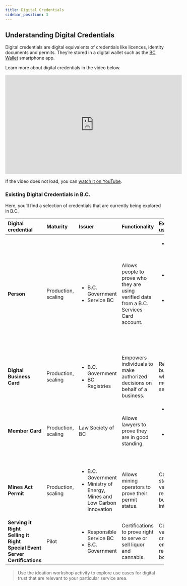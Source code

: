 ```yaml
---
title: Digital Credentials
sidebar_position: 3
---
```


## Understanding Digital Credentials
Digital credentials are digital equivalents of credentials like licences, identity documents and permits. They’re stored in a digital wallet such as the [BC Wallet](https://digital.gov.bc.ca/digital-trust/digital-credential-solutions/bc-wallet/) smartphone app.

Learn more about digital credentials in the video below.

<div class="video-responsive" role="region" aria-label="Digital credentials explainer video">
  <iframe
    width="560"
    height="315"
    src="https://www.youtube.com/embed/cbEuFuK83Hw"
    title="Digital Credentials Explainer"
    frameBorder="0"
    allow="accelerometer; autoplay; clipboard-write; encrypted-media; gyroscope; picture-in-picture; web-share"
    referrerPolicy="strict-origin-when-cross-origin"
    allowFullScreen
  ></iframe>
  <p>
    If the video does not load, you can
    <a href="https://www.youtube.com/watch?v=cbEuFuK83Hw" target="_blank" rel="noopener noreferrer">watch it on YouTube</a>.
  </p>
  <!-- Debug info: Embedded YouTube video for issue #186 -->
  
</div>

### Existing Digital Credentials in B.C.
Here, you’ll find a selection of credentials that are currently being explored in B.C.

|**Digital credential**|**Maturity**|**Issuer**|**Functionality**|**Examples of use**|
| :--- | :--- | :--- | :--- | :--- |
|**Person**|Production, scaling|<ul><li>B.C. Government</li><li>Service BC</li></ul>|Allows people to prove who they are using verified data from a B.C. Services Card account.|<ul><li>Age verification when purchasing age</li><li>restricted goods or entering bars/clubs</li><li>Access to online booking systems that require a high level of identity assurance</li></ul>|
|**Digital Business Card**|Production, scaling|<ul><li>B.C. Government</li><li>BC Registries</li></ul>|Empowers individuals to make authorized decisions on behalf of a business.|Representing a business in when using municipal services|
|**Member Card**|Production, scaling|Law Society of BC|Allows lawyers to prove they are in good standing.|<ul><li>Remote access to court materials</li><li>In-person access to correctional facilities</li></ul>|
|**Mines Act Permit**|Production, scaling|<ul><li>B.C. Government</li><li>Ministry of Energy, Mines and Low Carbon Innovation</li></ul>|Allows mining operators to prove their permit status.|Confirm permit status during various regulatory business interactions|
|**Serving it Right<br />Selling it Right<br />Special Event<br />Server Certifications**|Pilot|<ul><li>Responsible Service BC</li><li>B.C. Government</li></ul>|Certifications to prove right to serve or sell liquor and cannabis.|Confirming the validity of credentials by employers and regulatory bodies|

> Use the ideation workshop activity to explore use cases for digital trust that are relevant to your particular service area.
